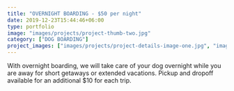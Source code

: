 ```yaml
---
title: "OVERNIGHT BOARDING - $50 per night"
date: 2019-12-23T15:44:46+06:00
type: portfolio
image: "images/projects/project-thumb-two.jpg"
category: ["DOG BOARDING"]
project_images: ["images/projects/project-details-image-one.jpg", "images/projects/project-details-image-two.jpg"]
---
```


With overnight boarding, we will take care of your dog overnight while you are away for short getaways or extended vacations. Pickup and dropoff available for an additional $10 for each trip.



